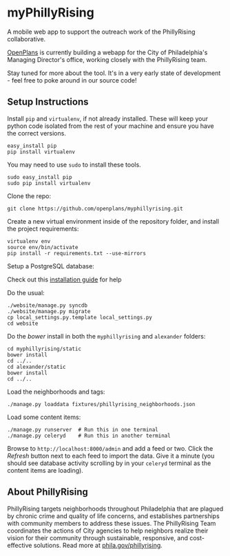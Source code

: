 myPhillyRising
==============

A mobile web app to support the outreach work of the PhillyRising collaborative. 
 
[OpenPlans](http://openplans.org) is currently building a webapp for the City of Philadelphia's Managing Director's office, working closely with the PhillyRising team. 

Stay tuned for more about the tool. It's in a very early state of development - feel free to poke around in our source code!


Setup Instructions
------------------

Install `pip` and `virtualenv`, if not already installed.  These will keep your
python code isolated from the rest of your machine and ensure you have
the correct versions.

    easy_install pip
    pip install virtualenv

You may need to use `sudo` to install these tools.

    sudo easy_install pip
    sudo pip install virtualenv

Clone the repo:

    git clone https://github.com/openplans/myphillyrising.git

Create a new virtual environment inside of the repository folder, and install
the project requirements:

    virtualenv env
    source env/bin/activate
    pip install -r requirements.txt --use-mirrors

Setup a PostgreSQL database:

Check out this [installation guide](https://wiki.postgresql.org/wiki/Detailed_installation_guides) for help

Do the usual:

    ./website/manage.py syncdb
    ./website/manage.py migrate
    cp local_settings.py.template local_settings.py
    cd website

Do the *bower* install in both the `myphillyrising` and `alexander` folders:

    cd myphillyrising/static
    bower install
    cd ../..
    cd alexander/static
    bower install
    cd ../..

Load the neighborhoods and tags:

    ./manage.py loaddata fixtures/phillyrising_neighborhoods.json

Load some content items:

    ./manage.py runserver  # Run this in one terminal
    ./manage.py celeryd    # Run this in another terminal

Browse to `http://localhost:8000/admin` and add a feed or two. Click the *Refresh* button next to each feed to import the data. Give it a minute (you should see database activity scrolling by in your `celeryd` terminal as the content items are loading).


About PhillyRising
------------------
PhillyRising targets neighborhoods throughout Philadelphia that are plagued by chronic crime and quality of life concerns, and establishes partnerships with community members to address these issues. The PhillyRising Team coordinates the actions of City agencies to help neighbors realize their vision for their community through sustainable, responsive, and cost-effective solutions. Read more at [phila.gov/phillyrising](http://www.phila.gov/phillyrising/).
